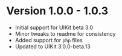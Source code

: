 # Version 1.0.0 - 1.0.3
* Initial support for UIKit beta 3.0
* Minor tweaks to readme for consistency
* Added support for `php` files
* Updated to UIKit 3.0.0-beta.13